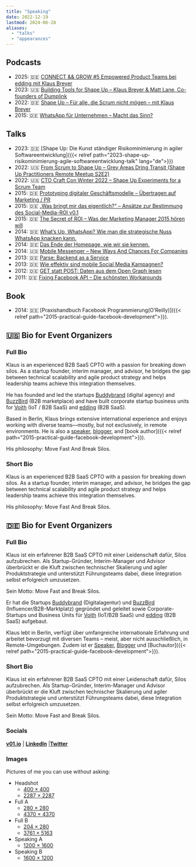 ```yaml
---
title: "Speaking"
date: 2022-12-19
lastmod: 2024-06-28
aliases:
  - "talks"
  - "appearances"
---
```


## Podcasts
- 2025: 🇩🇪 [CONNECT && GROW #5 Empowered Product Teams bei edding mit Klaus Breyer](https://www.youtube.com/watch?v=TioXYWRmZZI)
- 2023: 🇺🇸 [Building Tools for Shape Up – Klaus Breyer & Matt Lane, Co-founders of Dumplink][16]
- 2022: 🇩🇪 [Shape Up – Für alle, die Scrum nicht mögen – mit Klaus Breyer][2]
- 2015: 🇩🇪 [WhatsApp für Unternehmen – Macht das Sinn?][3]

## Talks

- 2023: 🇩🇪 [Shape Up: Die Kunst ständiger Risikominimierung in agiler Softwareentwicklung]({{< relref path="2023-shape-up-risikominimierung-agile-softwareentwicklung-talk" lang="de">}})
- 2022: 🇺🇸 [From Scrum to Shape Up – Grey Areas Dring Transit (Shape Up Practitioners Remote Meetup S2E2)][4]
- 2022: 🇺🇸 [CTO Craft Con Winter 2022 – Shape Up Experiments for a Scrum Team][15]
- 2015: 🇩🇪 [Prototyping digitaler Geschäftsmodelle – Übertragen auf Marketing / PR][5]
- 2015: 🇩🇪 [„Was bringt mir das eigentlich?" – Ansätze zur Bestimmung des Social-Media-ROI v0.1][6]
- 2015: 🇩🇪 [The Secret of ROI – Was der Marketing Manager 2015 hören will][7]
- 2014: 🇩🇪 [What’s Up, WhatsApp? Wie man die strategische Nuss WhatsApp knacken kann.][8]
- 2014: 🇩🇪 [Das Ende der Homepage, wie wir sie kennen.][9]
- 2014: 🇺🇸 [Mobile Messenger – New Ways And Chances For Companies][10]
- 2013: 🇩🇪 [Parse: Backend as a Service][11]
- 2013: 🇩🇪 [Wie effektiv sind mobile Social Media Kampagnen?][12]
- 2012: 🇩🇪 [GET statt POST: Daten aus dem Open Graph lesen][13]
- 2011: 🇩🇪 [Fixing Facebook API – Die schönsten Workarounds][14]

## Book

- 2014: 🇩🇪 [Praxishandbuch Facebook Programmierung(O’Reilly)]({{< relref path="2015-practical-guide-facebook-development">}}).

## 🇺🇸 Bio for Event Organizers

### Full Bio

Klaus is an experienced B2B SaaS CPTO with a passion for breaking down silos. As a startup founder, interim manager, and advisor, he bridges the gap between technical scalability and agile product strategy and helps leadership teams achieve this integration themselves.

He has founded and led the startups [Buddybrand](https://www.buddybrand.com/) (digital agency) and [BuzzBird](https://www.buzzbird.de/) (B2B marketplace) and have built corporate startup business units for [Voith](https://voith.com) (IoT / B2B SaaS) and [edding](https://www.edding.com/de-de/) (B2B SaaS).

Based in Berlin, Klaus brings extensive international experience and enjoys working with diverse teams—mostly, but not exclusively, in remote environments. He is also a [speaker](pages/speaking), [blogger](posts), and [book author]({{< relref path="2015-practical-guide-facebook-development">}}).

His philosophy: Move Fast And Break Silos.

### Short Bio

Klaus is an experienced B2B SaaS CPTO with a passion for breaking down silos. As a startup founder, interim manager, and advisor, he bridges the gap between technical scalability and agile product strategy and helps leadership teams achieve this integration themselves.

His philosophy: Move Fast And Break Silos.

## 🇩🇪 Bio for Event Organizers

### Full Bio

Klaus ist ein erfahrener B2B SaaS CPTO mit einer Leidenschaft dafür, Silos aufzubrechen. Als Startup-Gründer, Interim-Manager und Advisor überbrückt er die Kluft zwischen technischer Skalierung und agiler Produktstrategie und unterstützt Führungsteams dabei, diese Integration selbst erfolgreich umzusetzen.

Sein Motto: Move Fast and Break Silos.

Er hat die Startups [Buddybrand](https://www.buddybrand.com/) (Digitalagentur) und [BuzzBird](https://www.buzzbird.de/) (Influencer/B2B-Marktplatz) gegründet und geleitet sowie Corporate-Startups und Business Units für [Voith](https://voith.com) (IoT/B2B SaaS) und [edding](https://www.edding.com/de-de/) (B2B SaaS) aufgebaut.

Klaus lebt in Berlin, verfügt über umfangreiche internationale Erfahrung und arbeitet bevorzugt mit diversen Teams – meist, aber nicht ausschließlich, in Remote-Umgebungen. Zudem ist er [Speaker](pages/speaking), [Blogger](posts) und [Buchautor]({{< relref path="2015-practical-guide-facebook-development">}}).

### Short Bio

Klaus ist ein erfahrener B2B SaaS CPTO mit einer Leidenschaft dafür, Silos aufzubrechen. Als Startup-Gründer, Interim-Manager und Advisor überbrückt er die Kluft zwischen technischer Skalierung und agiler Produktstrategie und unterstützt Führungsteams dabei, diese Integration selbst erfolgreich umzusetzen.

Sein Motto: Move Fast and Break Silos.

### Socials

**[v01.io](https://www.v01.io/?nl)** | **[LinkedIn](https://www.linkedin.com/in/klaus-breyer/)** |**[Twitter](https://twitter.com/klausbreyer)**

### Images

Pictures of me you can use without asking:

- Headshot
  - [400 × 400](/images/klaus-breyer-headshot-small.jpg)
  - [2287 × 2287](/images/klaus-breyer-headshot.jpg)
- Full A
  - [280 × 280](/images/klaus-breyer-a-small.jpg)
  - [4370 × 4370](/images/klaus-breyer-a-full.jpg)
- Full B
  - [204 × 280](/images/klaus-breyer-b-small.jpg)
  - [3761 × 5163](/images/klaus-breyer-b-full.jpg)
- Speaking A
  - [1200 × 1600](/images/SpeakingA.jpg)
- Speaking B
  - [1600 × 1200](/images/SpeakingB.jpg)

[2]: http://www.socialgenius.de/whatsapp-unternehmen-marketing-support/
[3]: https://superdev.club/podcasts/shape-up/
[4]: https://www.youtube.com/watch?v=XEnrFbR2qso
[5]: http://de.slideshare.net/klausbreyer/prototyping-digitaler-geschftsmodelle-bertragen-auf-marketing-pr
[6]: http://de.slideshare.net/klausbreyer/2015-0609-webinale-was-bringt-mir-das-eigentlich-ansatze-zur-bestimmung-des-socialmediaroi-v01
[7]: http://de.slideshare.net/fbmarket/the-secret-of-roi
[8]: http://de.slideshare.net/klausbreyer/whats-up-whatsapp-wie-man-die-strategische-nuss-whatsapp-knacken-kann?
[9]: http://de.slideshare.net/klausbreyer/2014-1028-webtechcon-iphp-das-ende-der-homepage-wie-wir-sie-kennen?
[10]: http://www.slideshare.net/klausbreyer/buddybrand-mobile-messenger-new-ways-and-chances-for-companies
[11]: http://de.slideshare.net/fbmarket/parse-backend-as-a-service-allfacebook-developer-conference
[12]: http://de.slideshare.net/klausbreyer/klaus-breyer-mmid2013v3
[13]: http://de.slideshare.net/fbmarket/get-statt-post-daten-aus-dem-open-graph-lesen-allfacebook-developer-conference
[14]: http://de.slideshare.net/klausbreyer/fixing-facebook-api
[15]: https://www.youtube.com/watch?v=cUTvxNkUQrg
[16]: https://shapersbuilders.transistor.fm/episodes/building-tools-for-shape-up-klaus-breyer-matt-lane-co-founders-of-dumplink
